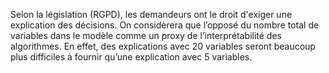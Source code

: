 Selon la législation (RGPD), les demandeurs ont le droit d'exiger une explication des décisions. On considèrera que l’opposé du nombre total de variables dans le modèle comme un proxy de l’interprétabilité des algorithmes. En effet, des explications avec 20 variables seront beaucoup plus difficiles à fournir qu’une explication avec 5 variables.
